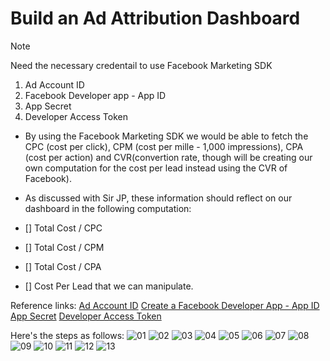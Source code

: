 # Build an Ad Attribution Dashboard

> [!Note]
> Need the necessary credentail to use Facebook Marketing SDK
> 1. Ad Account ID
> 2. Facebook Developer app - App ID
> 3. App Secret
> 4. Developer Access Token 

- By using the Facebook Marketing SDK we would be able to fetch the CPC (cost per click), CPM (cost per mille - 1,000 impressions), CPA (cost per action) and CVR(convertion rate, though will be creating our own computation for the cost per lead instead using the CVR of Facebook).

- As discussed with Sir JP, these information should reflect on our dashboard in the following computation: 

- [] Total Cost / CPC
- [] Total Cost / CPM
- [] Total Cost / CPA
- [] Cost Per Lead that we can manipulate.

Reference links: 
[Ad Account ID](https://adsmanager.facebook.com/adsmanager/manage/campaigns)
[Create a Facebook Developer App - App ID](https://developers.facebook.com/)
[App Secret](https://developers.facebook.com/apps/)
[Developer Access Token](https://developers.facebook.com/tools/)

Here's the steps as follows:
![01](https://github.com/rprinceroger/tasks/assets/138009208/6ee00bbf-c254-4643-b408-9280dd721b84)
![02](https://github.com/rprinceroger/tasks/assets/138009208/888a41bc-f31e-4537-8f7f-cfa5d298d7ee)
![03](https://github.com/rprinceroger/tasks/assets/138009208/66c890af-4adb-4e7b-9fb8-f2a7c2d611fe)
![04](https://github.com/rprinceroger/tasks/assets/138009208/fb82fb33-d708-41a0-a69c-24e7776e22a0)
![05](https://github.com/rprinceroger/tasks/assets/138009208/283f5b94-4f97-499e-b9b2-4db70177fa51)
![06](https://github.com/rprinceroger/tasks/assets/138009208/9ed77671-0efe-48dd-bc79-e8a6d9cfe107)
![07](https://github.com/rprinceroger/tasks/assets/138009208/7ab32a57-2d5e-4ca9-99f3-79d85b39884e)
![08](https://github.com/rprinceroger/tasks/assets/138009208/22e7d2ca-8a9d-47e4-a8d9-b331f33149f6)
![09](https://github.com/rprinceroger/tasks/assets/138009208/0ea65b50-e5c3-444b-a5b0-ea18c0813ed8)
![10](https://github.com/rprinceroger/tasks/assets/138009208/2a58ee33-91d4-4e7a-a4d1-6f3b89a20ccd)
![11](https://github.com/rprinceroger/tasks/assets/138009208/1ba5f8e1-e503-4fc9-b909-76f399b2d76c)
![12](https://github.com/rprinceroger/tasks/assets/138009208/db78899d-c2f8-4614-a60f-dda78fa16fcb)
![13](https://github.com/rprinceroger/tasks/assets/138009208/87f99e79-2daa-4d67-845e-09c1200bebae)
